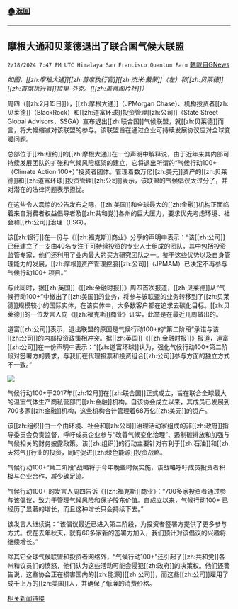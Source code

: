 ###  [:house:返回](README.md)
---


## 摩根大通和贝莱德退出了联合国气候大联盟
`2/18/2024 7:47 PM UTC Himalaya San Francisco Quantum Farm` [轉載自GNews](https://gnews.org/articles/2320856)

*如图，[[zh:摩根大通]][[zh:首席执行官]][[zh:杰米·戴蒙]]（左）和[[zh:贝莱德]][[zh:首席执行官]]拉里-芬克。([[zh:盖蒂图片社]]）*


周四（[[zh:2月15日]]），[[zh:摩根大通]]（JPMorgan Chase）、机构投资者[[zh:贝莱德]]（BlackRock）和[[zh:道富环球]]投资管理[[zh:公司]]（State Street Global Advisors，SSGA）宣布退出[[zh:联合国]]气候联盟，就[[zh:贝莱德]]而言，将大幅缩减对该联盟的参与。该联盟旨在通过企业可持续发展协议应对全球变暖问题。

总部位于[[zh:纽约]]的[[zh:摩根大通]]在一份声明中解释说，由于近年来其内部可持续发展团队的扩张和气候风险框架的建立，它将退出所谓的“气候行动100+（Climate Action 100+）”投资者团体。管理着数万亿[[zh:美元]]资产的[[zh:贝莱德]]和[[zh:道富环球]]投资管理[[zh:公司]]表示，该联盟的气候倡议太过分了，并对潜在的法律问题表示担忧。

在这些令人震惊的公告发布之际，[[zh:美国]]和全球最大的[[zh:金融]]机构正面临着来自消费者权益倡导者及[[zh:共和党]]各州的巨大压力，要求优先考虑环境、社会和[[zh:公司]]治理（ESG）。

该[[zh:银行]]在一份与《[[zh:福克斯]]商业》分享的声明中表示：“该[[zh:公司]]已经建立了一支由40名专注于可持续投资的专业人士组成的团队，其中包括投资监管专家，他们还利用了业内最大的买方研究团队之一。鉴于这些优势以及自身管理能力的发展，[[zh:摩根]]资产管理控股[[zh:公司]]（JPMAM）已决定不再参与气候行动100+ 项目。”

与此同时，据[[zh:英国]]《[[zh:金融时报]]》周四首次报道，[[zh:贝莱德]]从“气候行动100+”中撤出了[[zh:美国]]的业务，将参与该联盟的业务转移到了[[zh:贝莱德]]规模较小的国际实体，在该实体中，大多数客户都在追求去碳化目标。[[zh:贝莱德]]的一位发言人向《[[zh:福克斯]]商业》证实，此举是在最近几周做出的。

道富[[zh:公司]]表示，退出联盟的原因是气候行动100+的“第二阶段”承诺与该[[zh:公司]]的内部投资政策相冲突。据[[zh:英国]]《[[zh:金融时报]]》报道，道富[[zh:公司]]在一份声明中表示：“[[zh:道富环球]]认为，强化气候行动100+第二阶段对签署方的要求，与我们在代理投票和投资组合[[zh:公司]]参与方面的独立方式不一致。”


![](ipfs://QmUmubT1j1ykiwpZ4fZWyrUH6L4sSDMtpPf6c8vYSNu2DJ?.png)

气候行动100+于2017年[[zh:12月]]在[[zh:联合国]]正式成立，旨在联合全球最大的温室气体生产商私营部门[[zh:金融]]机构。自该协会成立以来，其成员已发展到700多家[[zh:金融]]机构，这些机构合计管理着68万亿[[zh:美元]]的资产。

该[[zh:组织]]由一个由环境、社会和[[zh:公司]]治理活动家组成的非[[zh:政府]]指导委员会负责监督，呼吁成员企业参与“改善气候变化治理”、遏制碳排放和加强与气候相关的财务披露政策。该[[zh:组织]]的行动主要针对有利于[[zh:石油]]和[[zh:天然气]]行业的投资，同时促进[[zh:绿色能源]]投资战略。

气候行动100+“第二阶段”战略将于今年晚些时候实施，该战略呼吁成员投资者积极与企业合作，减少碳足迹。

气候行动100+ 的发言人周四告诉《[[zh:福克斯]]商业》：“700多家投资者通过参与该倡议，致力于管理气候风险和保护股东价值。自成立以来，气候行动100+ 已经历了显著的增长，而且这种增长只会持续下去。”

该发言人继续说：“该倡议最近已进入第二阶段，为投资者签署方提供了更多参与方式。仅在去年秋天，就有60多家新的签署方加入，我们预计对该倡议的兴趣将继续增长。”

除其它全球气候联盟和投资者网络外，“气候行动100+”还引起了[[zh:共和党]]各州和议员们的愤怒，他们认为这些活动可能会侵犯[[zh:政府]]的决策权。他们还警告说，这些协会正在损害国内的[[zh:能源]][[zh:公司]]，而这些[[zh:公司]]雇用了成千上万的[[zh:美国]]人，并确保了低廉的消费价格。


[相关新闻链接](https://www.foxbusiness.com/politics/jpmorgan-chase-drops-out-of-massive-un-climate-alliance-in-stunning-move)
